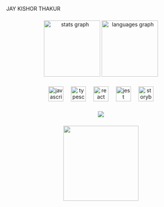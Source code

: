  <p align="left">JAY KISHOR THAKUR</p>

###

<div align="center">
  <img src="https://github-readme-stats.vercel.app/api?username=jay-thakur-147&hide_title=false&hide_rank=false&show_icons=true&include_all_commits=true&count_private=true&disable_animations=false&theme=dracula&locale=en&hide_border=false&order=1" height="150" alt="stats graph"  />
  <img src="https://github-readme-stats.vercel.app/api/top-langs?username=jay-thakur-147&locale=en&hide_title=false&layout=compact&card_width=320&langs_count=5&theme=dracula&hide_border=false&order=2" height="150" alt="languages graph"  />
</div>

###

<div align="center">
  <img src="https://cdn.jsdelivr.net/gh/devicons/devicon/icons/javascript/javascript-original.svg" height="40" alt="javascript logo"  />
  <img width="12" />
  <img src="https://cdn.jsdelivr.net/gh/devicons/devicon/icons/typescript/typescript-original.svg" height="40" alt="typescript logo"  />
  <img width="12" />
  <img src="https://cdn.jsdelivr.net/gh/devicons/devicon/icons/react/react-original.svg" height="40" alt="react logo"  />
  <img width="12" />
  <img src="https://cdn.jsdelivr.net/gh/devicons/devicon/icons/jest/jest-plain.svg" height="40" alt="jest logo"  />
  <img width="12" />
  <img src="https://cdn.jsdelivr.net/gh/devicons/devicon/icons/storybook/storybook-original.svg" height="40" alt="storybook logo"  />
</div>

###

 

###

<div align="center">
  <img src="https://profile-counter.glitch.me/jay-thakur-147/count.svg?"  />
</div>

###

<div align="center">
  <img height="200" src="https://media.licdn.com/dms/image/D5612AQF_jGTodjhpiQ/article-cover_image-shrink_720_1280/0/1690540082500?e=1718236800&v=beta&t=nc7Bt9zJUwXpENE_q16_Bq9xumfm8kpOko7QapqCEME"  />
</div>

###
